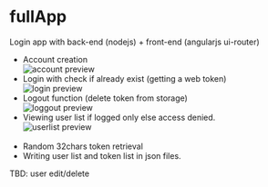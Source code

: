 # fullApp

Login app with back-end (nodejs) + front-end (angularjs ui-router)<br>
 - Account creation<br>
 ![account preview](https://i.gyazo.com/9eaf0a362f9a2cff21825cdd42bc2aa4.png)<br>
 - Login with check if already exist (getting a web token)<br>
 ![login preview](https://i.gyazo.com/67e453eb2e9aedf9c70140a9191f59d8.png)<br>
 - Logout function (delete token from storage)<br>
 ![loggout preview](https://i.gyazo.com/da12c2379424b9041dc6c6c65bc03771.png)<br>
 - Viewing user list if logged only else access denied.<br>
 ![userlist preview](https://i.gyazo.com/5a9c8bf3fa1423177d72166208f6910a.png)<br><br>
 - Random 32chars token retrieval<br>
 - Writing user list and token list in json files.<br>
 
 TBD: user edit/delete
